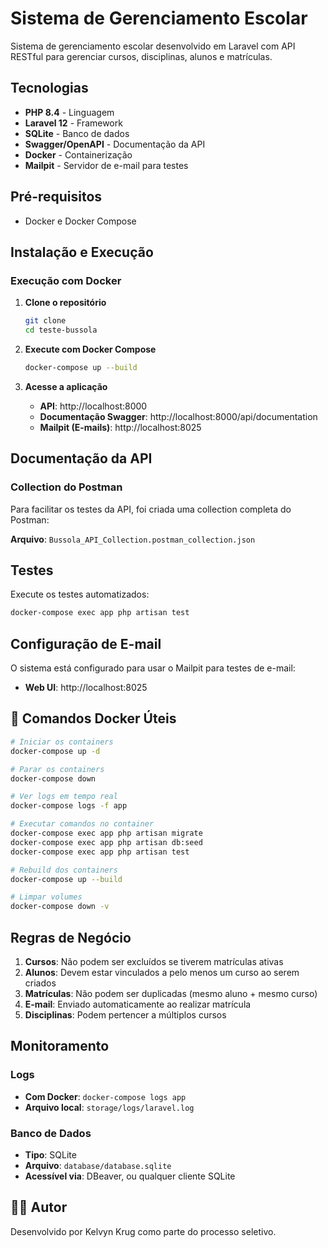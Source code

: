 # Sistema de Gerenciamento Escolar

Sistema de gerenciamento escolar desenvolvido em Laravel com API RESTful para gerenciar cursos, disciplinas, alunos e matrículas.

## Tecnologias

-   **PHP 8.4** - Linguagem
-   **Laravel 12** - Framework
-   **SQLite** - Banco de dados
-   **Swagger/OpenAPI** - Documentação da API
-   **Docker** - Containerização
-   **Mailpit** - Servidor de e-mail para testes

## Pré-requisitos

-   Docker e Docker Compose

## Instalação e Execução

### Execução com Docker

1. **Clone o repositório**

    ```bash
    git clone
    cd teste-bussola
    ```

2. **Execute com Docker Compose**

    ```bash
    docker-compose up --build
    ```

3. **Acesse a aplicação**
    - **API**: http://localhost:8000
    - **Documentação Swagger**: http://localhost:8000/api/documentation
    - **Mailpit (E-mails)**: http://localhost:8025

## Documentação da API

### Collection do Postman

Para facilitar os testes da API, foi criada uma collection completa do Postman:

**Arquivo**: `Bussola_API_Collection.postman_collection.json`

## Testes

Execute os testes automatizados:

```bash
docker-compose exec app php artisan test
```

## Configuração de E-mail

O sistema está configurado para usar o Mailpit para testes de e-mail:

-   **Web UI**: http://localhost:8025

## 🐳 Comandos Docker Úteis

```bash
# Iniciar os containers
docker-compose up -d

# Parar os containers
docker-compose down

# Ver logs em tempo real
docker-compose logs -f app

# Executar comandos no container
docker-compose exec app php artisan migrate
docker-compose exec app php artisan db:seed
docker-compose exec app php artisan test

# Rebuild dos containers
docker-compose up --build

# Limpar volumes
docker-compose down -v
```

## Regras de Negócio

1. **Cursos**: Não podem ser excluídos se tiverem matrículas ativas
2. **Alunos**: Devem estar vinculados a pelo menos um curso ao serem criados
3. **Matrículas**: Não podem ser duplicadas (mesmo aluno + mesmo curso)
4. **E-mail**: Enviado automaticamente ao realizar matrícula
5. **Disciplinas**: Podem pertencer a múltiplos cursos

## Monitoramento

### Logs

-   **Com Docker**: `docker-compose logs app`
-   **Arquivo local**: `storage/logs/laravel.log`

### Banco de Dados

-   **Tipo**: SQLite
-   **Arquivo**: `database/database.sqlite`
-   **Acessível via**: DBeaver, ou qualquer cliente SQLite

## 👨‍💻 Autor

Desenvolvido por Kelvyn Krug como parte do processo seletivo.
